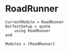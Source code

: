 # RoadRunner

```@meta
CurrentModule = RoadRunner
DocTestSetup = quote
    using RoadRunner
end
```

```@autodocs
Modules = [RoadRunner]
```
